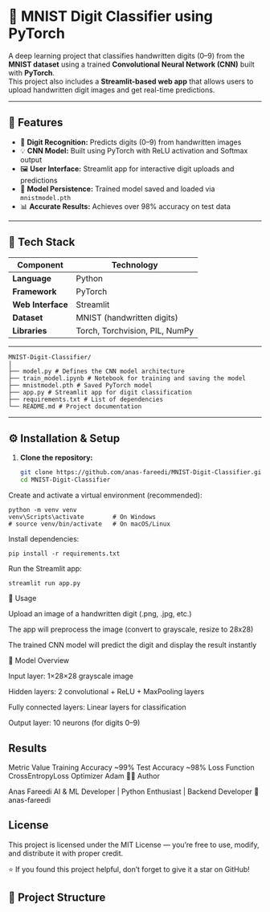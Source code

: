 # 🧠 MNIST Digit Classifier using PyTorch

A deep learning project that classifies handwritten digits (0–9) from the **MNIST dataset** using a trained **Convolutional Neural Network (CNN)** built with **PyTorch**.  
This project also includes a **Streamlit-based web app** that allows users to upload handwritten digit images and get real-time predictions.

---

## 🚀 Features

- 🧩 **Digit Recognition:** Predicts digits (0–9) from handwritten images  
- 💡 **CNN Model:** Built using PyTorch with ReLU activation and Softmax output  
- 🖼️ **User Interface:** Streamlit app for interactive digit uploads and predictions  
- 💾 **Model Persistence:** Trained model saved and loaded via `mnistmodel.pth`  
- 📊 **Accurate Results:** Achieves over 98% accuracy on test data  

---

## 🧰 Tech Stack

| Component | Technology |
|------------|-------------|
| **Language** | Python |
| **Framework** | PyTorch |
| **Web Interface** | Streamlit |
| **Dataset** | MNIST (handwritten digits) |
| **Libraries** | Torch, Torchvision, PIL, NumPy |

---
```
MNIST-Digit-Classifier/
│
├── model.py # Defines the CNN model architecture
├── train_model.ipynb # Notebook for training and saving the model
├── mnistmodel.pth # Saved PyTorch model
├── app.py # Streamlit app for digit classification
├── requirements.txt # List of dependencies
└── README.md # Project documentation
```

---

## ⚙️ Installation & Setup

1. **Clone the repository:**
   ```bash
   git clone https://github.com/anas-fareedi/MNIST-Digit-Classifier.git
   cd MNIST-Digit-Classifier
Create and activate a virtual environment (recommended):
```
python -m venv venv
venv\Scripts\activate        # On Windows
# source venv/bin/activate   # On macOS/Linux
```

Install dependencies:
```
pip install -r requirements.txt
```

Run the Streamlit app:
```
streamlit run app.py
```
🧩 Usage

Upload an image of a handwritten digit (.png, .jpg, etc.)

The app will preprocess the image (convert to grayscale, resize to 28x28)

The trained CNN model will predict the digit and display the result instantly

🧠 Model Overview

Input layer: 1×28×28 grayscale image

Hidden layers: 2 convolutional + ReLU + MaxPooling layers

Fully connected layers: Linear layers for classification

Output layer: 10 neurons (for digits 0–9)

## Results
Metric	Value
Training Accuracy	~99%
Test Accuracy	~98%
Loss Function	CrossEntropyLoss
Optimizer	Adam
🧑‍💻 Author

Anas Fareedi
AI & ML Developer | Python Enthusiast | Backend Developer
🔗 anas-fareedi

## License

This project is licensed under the MIT License — you’re free to use, modify, and distribute it with proper credit.

⭐ If you found this project helpful, don’t forget to give it a star on GitHub!
## 📁 Project Structure

